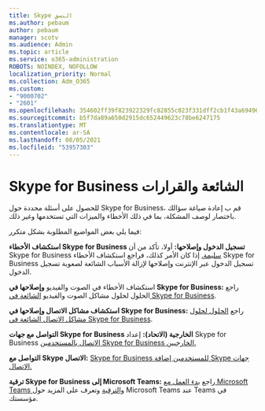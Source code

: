 ```yaml
---
title: Skype النسق
ms.author: pebaum
author: pebaum
manager: scotv
ms.audience: Admin
ms.topic: article
ms.service: o365-administration
ROBOTS: NOINDEX, NOFOLLOW
localization_priority: Normal
ms.collection: Adm_O365
ms.custom:
- "9000702"
- "2601"
ms.openlocfilehash: 354602ff39f823922329fc82855c023f331dff2cb1f43a6949653786a6df7f6d
ms.sourcegitcommit: b5f7da89a650d2915dc652449623c78be6247175
ms.translationtype: MT
ms.contentlocale: ar-SA
ms.lasthandoff: 08/05/2021
ms.locfileid: "53957303"
---
```

# <a name="skype-for-business-common-issues-and-resolutions"></a>Skype for Business الشائعة والقرارات 

للحصول على أسئلة محددة حول Skype for Business، قم ب إعادة صياغة سؤالك باختصار لوصف المشكلة، بما في ذلك الأخطاء والميزات التي تستخدمها وغير ذلك. 

فيما يلي بعض المواضيع المطلوبة بشكل متكرر:

**استكشاف الأخطاء Skype for Business تسجيل الدخول وإصلاحها:** أولا، تأكد من أن Skype for Business [سليمة.](https://admin.microsoft.com/Adminportal/Home?source=applauncher#/servicehealth) إذا كان الأمر [](https://docs.microsoft.com/SkypeForBusiness/set-up-skype-for-business-online/troubleshooting-sign-in-errors-for-admins#check-for-common-causes-of-skype-for-business-online-sign-in-errors) كذلك، فراجع استكشاف الأخطاء Skype for Business تسجيل الدخول عبر الإنترنت وإصلاحها لإزالة الأسباب الشائعة لصعوبة تسجيل الدخول.
 
استكشاف الأخطاء في الصوت والفيديو **وإصلاحها في Skype for Business:** راجع الحلول لحلول مشاكل الصوت والفيديو [الشائعة في Skype for Business](https://support.office.com/article/Troubleshoot-audio-and-video-in-Skype-for-Business-62777bc6-c52b-47ae-84ba-a8905c3b71dc). 

**استكشاف مشاكل الاتصال وإصلاحها في Skype for Business:** راجع [الحلول لحلول مشاكل الاتصال الشائعة في Skype for Business](https://support.office.com/article/troubleshoot-connection-issues-in-skype-for-business-ca302828-783f-425c-bbe2-356348583771).

**التواصل مع جهات Skype for Business الخارجية (الاتحاد):** إعداد Skype for Business [الاتصال بالمستخدمين Skype for Business الخارجيين.](https://docs.microsoft.com/SkypeForBusiness/set-up-skype-for-business-online/allow-users-to-contact-external-skype-for-business-users)

**التواصل مع Skype الاتصال:** [Skype for Business للمستخدمين إضافة Skype جهات الاتصال.](https://docs.microsoft.com/SkypeForBusiness/set-up-skype-for-business-online/let-skype-for-business-users-add-skype-contacts)

**ترقية Skype for Business إلى Microsoft Teams:** راجع [بدء العمل مع Microsoft Teams والترقية](https://docs.microsoft.com/microsoftteams/upgrade-start-here) [](https://docs.microsoft.com/microsoftteams/coexistence-chat-calls-presence) وتعرف على المزيد حول Microsoft Teams عند Teams في مؤسستك. 